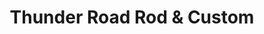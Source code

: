 ---
title: "Thunder Road Rod & Custom"
url: /mansfield/thunder-road-rod-and-custom/
shop: car repair
---